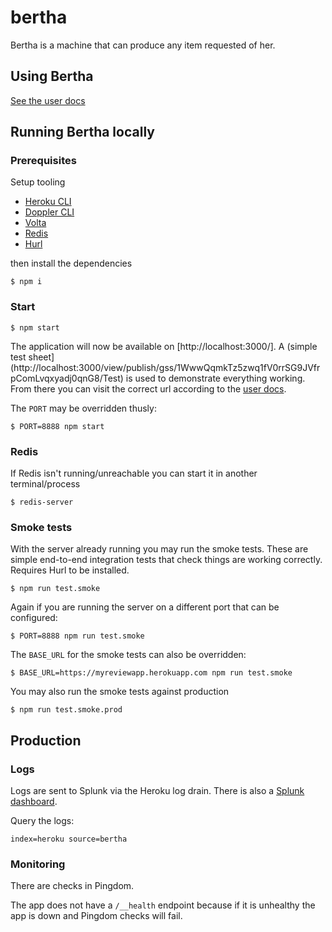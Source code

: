 # bertha

Bertha is a machine that can produce any item requested of her.

## Using Bertha

[See the user docs](https://github.com/ft-interactive/bertha/wiki/Tutorial)

## Running Bertha locally

### Prerequisites

Setup tooling

* [Heroku CLI](https://github.com/Financial-Times/next/wiki/Heroku)
* [Doppler CLI](https://docs.doppler.com/docs/install-cli)
* [Volta](https://docs.volta.sh/guide/getting-started)
* [Redis](https://redis.io/docs/install/install-redis/install-redis-on-mac-os/)
* [Hurl](https://hurl.dev/docs/installation.html)

then install the dependencies

```
$ npm i
```

### Start

```
$ npm start
```

The application will now be available on [http://localhost:3000/]. A (simple test sheet](http://localhost:3000/view/publish/gss/1WwwQqmkTz5zwq1fV0rrSG9JVfrpComLvqxyadj0qnG8/Test) is used to demonstrate everything working. From there you can visit the correct url according to the [user docs](https://github.com/ft-interactive/bertha/wiki/Tutorial).

The `PORT` may be overridden thusly:

```
$ PORT=8888 npm start
```

### Redis

If Redis isn't running/unreachable you can start it in another terminal/process

```
$ redis-server
```

### Smoke tests

With the server already running you may run the smoke tests. These are simple end-to-end integration tests that check things are working correctly. Requires Hurl to be installed.

```
$ npm run test.smoke
```

Again if you are running the server on a different port that can be configured:

```
$ PORT=8888 npm run test.smoke
```

The `BASE_URL` for the smoke tests can also be overridden: 

```
$ BASE_URL=https://myreviewapp.herokuapp.com npm run test.smoke
```

You may also run the smoke tests against production

```
$ npm run test.smoke.prod
```

## Production

### Logs

Logs are sent to Splunk via the Heroku log drain. There is also a [Splunk dashboard](https://financialtimes.splunkcloud.com/en-GB/app/search/bertha).

Query the logs:


```
index=heroku source=bertha
```

### Monitoring

There are checks in Pingdom.

The app does not have a `/__health` endpoint because if it is unhealthy the app is down and Pingdom checks will fail.
